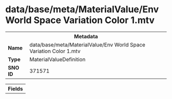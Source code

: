 <h1>data/base/meta/MaterialValue/Env World Space Variation Color 1.mtv</h1><table><tr><th colspan="100%">Metadata</th></tr><tr><td><b>Name</b></td><td>data/base/meta/MaterialValue/Env World Space Variation Color 1.mtv</td></tr><tr><td><b>Type</b></td><td>MaterialValueDefinition</td></tr><tr><td><b>SNO ID</b></td><td>371571</td></tr></table>

<table><tr><th colspan="100%">Fields</th></tr></table>


